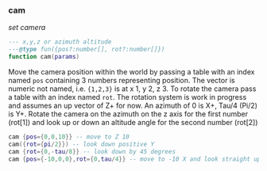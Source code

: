 ### cam

_set camera_

```lua
--- x,y,z or azimuth altitude
---@type fun({pos?:number[], rot?:number[]})
function cam(params)
```

Move the camera position within the world by passing a table with an index named `pos` containing 3 numbers representing position. The vector is numeric not named, i.e. `{1,2,3}` is at x 1, y 2, z 3. To rotate the camera pass a table with an index named `rot`. The rotation system is work in progress and assumes an up vector of Z+ for now. An azimuth of 0 is X+, Tau/4 (Pi/2) is Y+. Rotate the camera on the azimuth on the z axis for the first number (rot[1]) and look up or down an altitude angle for the second number (rot[2])

```lua
cam {pos={0,0,10}} -- move to Z 10
cam({rot={pi/2}}) -- look down positive Y
cam {rot={0,-tau/8}} -- look down by 45 degrees
cam {pos={-10,0,0},rot={0,tau/4}} -- move to -10 X and look straight up
```
